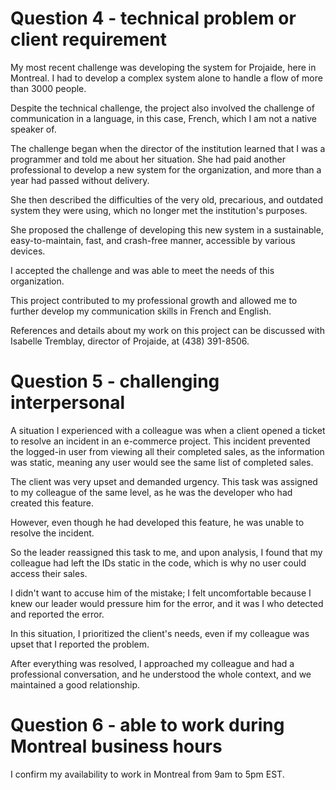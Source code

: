 # Question 4 - technical problem or client requirement

My most recent challenge was developing the system for Projaide, here in Montreal. I had to develop a complex system alone to handle a flow of more than 3000 people. 

Despite the technical challenge, the project also involved the challenge of communication in a language, in this case, French, which I am not a native speaker of.

The challenge began when the director of the institution learned that I was a programmer and told me about her situation. She had paid another professional to develop a new system for the organization, and more than a year had passed without delivery.

She then described the difficulties of the very old, precarious, and outdated system they were using, which no longer met the institution's purposes. 

She proposed the challenge of developing this new system in a sustainable, easy-to-maintain, fast, and crash-free manner, accessible by various devices. 

I accepted the challenge and was able to meet the needs of this organization.

This project contributed to my professional growth and allowed me to further develop my communication skills in French and English.

References and details about my work on this project can be discussed with Isabelle Tremblay, director of Projaide, at (438) 391-8506.

# Question 5 - challenging interpersonal

A situation I experienced with a colleague was when a client opened a ticket to resolve an incident in an e-commerce project. This incident prevented the logged-in user from viewing all their completed sales, as the information was static, meaning any user would see the same list of completed sales. 

The client was very upset and demanded urgency. This task was assigned to my colleague of the same level, as he was the developer who had created this feature. 

However, even though he had developed this feature, he was unable to resolve the incident. 

So the leader reassigned this task to me, and upon analysis, I found that my colleague had left the IDs static in the code, which is why no user could access their sales. 

I didn't want to accuse him of the mistake; I felt uncomfortable because I knew our leader would pressure him for the error, and it was I who detected and reported the error. 

In this situation, I prioritized the client's needs, even if my colleague was upset that I reported the problem. 

After everything was resolved, I approached my colleague and had a professional conversation, and he understood the whole context, and we maintained a good relationship.

# Question 6 - able to work during Montreal business hours

I confirm my availability to work in Montreal from 9am to 5pm EST.



